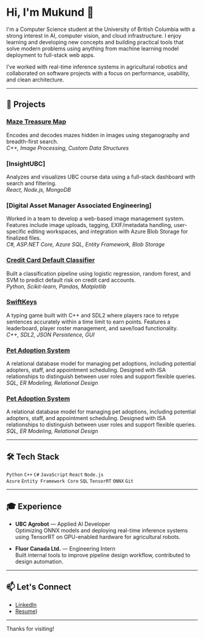 # Hi, I'm Mukund 👋

I'm a Computer Science student at the University of British Columbia with a strong interest in AI, computer vision, and cloud infrastructure. I enjoy learning and developing new concepts and building practical tools that solve modern problems using anything from machine learning model deployment to full-stack web apps.

I’ve worked with real-time inference systems in agricultural robotics and collaborated on software projects with a focus on performance, usability, and clean architecture.

---

## 🚀 Projects

### [Maze Treasure Map](https://github.com/Mukuman/Maze-Render-Traversal-CPP-)  
Encodes and decodes mazes hidden in images using steganography and breadth-first search.  
*C++, Image Processing, Custom Data Structures*

### [InsightUBC] 
Analyzes and visualizes UBC course data using a full-stack dashboard with search and filtering.  
*React, Node.js, MongoDB*

### [Digital Asset Manager Associated Engineering]
Worked in a team to develop a web-based image management system. Features include image uploads, tagging, EXIF/metadata handling, user-specific editing workspaces, and integration with Azure Blob Storage for finalized files.  
*C#, ASP.NET Core, Azure SQL, Entity Framework, Blob Storage*

### [Credit Card Default Classifier](https://github.com/Mukuman/Machine-Learning-Classification-)  
Built a classification pipeline using logistic regression, random forest, and SVM to predict default risk on credit card accounts.  
*Python, Scikit-learn, Pandas, Matplotlib*

### [SwiftKeys](https://github.com/Mukuman/SwiftKeys)  
A typing game built with C++ and SDL2 where players race to retype sentences accurately within a time limit to earn points. Features a leaderboard, player roster management, and save/load functionality.  
*C++, SDL2, JSON Persistence, GUI*

### [Pet Adoption System](https://github.com/yourusername/pet-adoption-system)  
A relational database model for managing pet adoptions, including potential adopters, staff, and appointment scheduling. Designed with ISA relationships to distinguish between user roles and support flexible queries.  
*SQL, ER Modeling, Relational Design*

### [Pet Adoption System](https://github.com/Mukuman/Pet-Adoption-SQL-Project)  
A relational database model for managing pet adoptions, including potential adopters, staff, and appointment scheduling. Designed with ISA relationships to distinguish between user roles and support flexible queries.  
*SQL, ER Modeling, Relational Design*

---

## 🛠 Tech Stack

`Python` `C++` `C#` `JavaScript` `React` `Node.js`  
`Azure` `Entity Framework Core` `SQL` `TensorRT` `ONNX` `Git`

---

## 🎓 Experience

- **UBC Agrobot** — Applied AI Developer  
  Optimizing ONNX models and deploying real-time inference systems using TensorRT on GPU-enabled hardware for agricultural robots.

- **Fluor Canada Ltd.** — Engineering Intern  
  Built internal tools to improve pipeline design workflow, contributed to design automation.

---

## 📫 Let's Connect

- [LinkedIn](https://www.linkedin.com/in/mukund-patil-a346b426b/)
- [Resume](https://www.overleaf.com/read/strwbptjdsxk#366293))

---

Thanks for visiting!

<!--
**Mukuman/Mukuman** is a ✨ _special_ ✨ repository because its `README.md` (this file) appears on your GitHub profile.

Here are some ideas to get you started:

- 🔭 I’m currently working on ...
- 🌱 I’m currently learning ...
- 👯 I’m looking to collaborate on ...
- 🤔 I’m looking for help with ...
- 💬 Ask me about ...
- 📫 How to reach me: ...
- 😄 Pronouns: ...
- ⚡ Fun fact: ...
-->
